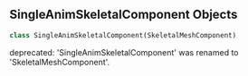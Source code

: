 ## SingleAnimSkeletalComponent Objects

```python
class SingleAnimSkeletalComponent(SkeletalMeshComponent)
```

deprecated: 'SingleAnimSkeletalComponent' was renamed to 'SkeletalMeshComponent'.

<a id="unreal.SkeletalMeshReplicatedComponent"></a>